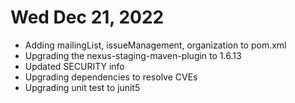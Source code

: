 
# Wed Dec 21, 2022

- Adding mailingList, issueManagement, organization to pom.xml
- Upgrading the nexus-staging-maven-plugin to 1.6.13
- Updated SECURITY info
- Upgrading dependencies to resolve CVEs
- Upgrading unit test to junit5

